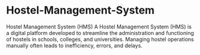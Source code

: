 # Hostel-Management-System
Hostel Management System (HMS)  A Hostel Management System (HMS) is a digital platform developed to streamline the administration and functioning of hostels in schools, colleges, and universities. Managing hostel operations manually often leads to inefficiency, errors, and delays.
